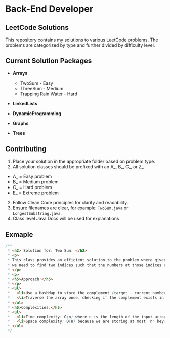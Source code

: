 # Back-End Developer 
## LeetCode Solutions

This repository contains my solutions to various LeetCode problems. 
The problems are categorized by type and further divided by difficulty level.

## Current Solution Packages

- **Arrays**
  - TwoSum - Easy
  - ThreeSum - Medium
  - Trapping Rain Water - Hard
- **LinkedLists**

- **DynamicProgramming**
  
- **Graphs**

- **Trees**


## Contributing
1. Place your solution in the appropriate folder based on problem type.
2. All solution classes should be prefixed with an A_, B_, C_, or Z_
  - A_ = Easy problem
  - B_ = Medium problem
  - C_ = Hard problem
  - E_ = Extreme problem
2. Follow Clean Code principles for clarity and readability.
3. Ensure filenames are clear, for example: `TwoSum.java` or `LongestSubstring.java`.
4. Class level Java Docs will be used for explanations 

## Exmaple

```java
/**
 * <h2> Solution for: Two Sum. </h2>
 * <p>
 * This class provides an efficient solution to the problem where given an array of integers and a target,
 * we need to find two indices such that the numbers at those indices add up to the target.
 * </p>
 * <p>
 * <h5>Approach:</h5>
 * </p>
 * <ul>
 *   <li>Use a HashMap to store the complement (target - current number) and the index of the current number.</li>
 *   <li>Traverse the array once, checking if the complement exists in the HashMap. If it does, return the indices.</li>
 * </ul>
 * <h5>Complexities:</h5>
 * <ul>
 *   <li>Time complexity: O(n) where n is the length of the input array.</li>
 *   <li>Space complexity: O(n) because we are storing at most 'n' key-value pairs in the HashMap.</li>
 * </ul>
 */
```